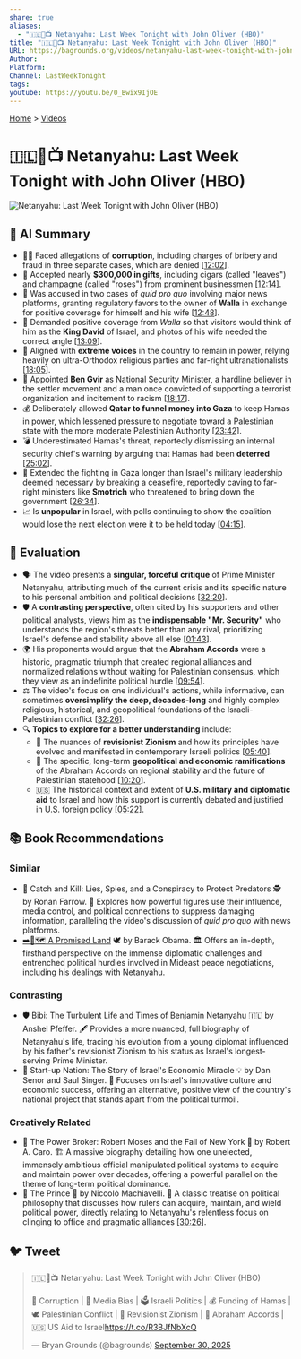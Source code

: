 ```yaml
---
share: true
aliases:
  - "🇮🇱🎤📺 Netanyahu: Last Week Tonight with John Oliver (HBO)"
title: "🇮🇱🎤📺 Netanyahu: Last Week Tonight with John Oliver (HBO)"
URL: https://bagrounds.org/videos/netanyahu-last-week-tonight-with-john-oliver-hbo
Author:
Platform:
Channel: LastWeekTonight
tags:
youtube: https://youtu.be/0_Bwix9IjOE
---
```

[Home](../index.md) > [Videos](./index.md)  
# 🇮🇱🎤📺 Netanyahu: Last Week Tonight with John Oliver (HBO)  
![Netanyahu: Last Week Tonight with John Oliver (HBO)](https://youtu.be/0_Bwix9IjOE)  
  
## 🤖 AI Summary  
* 👨‍⚖️ Faced allegations of **corruption**, including charges of bribery and fraud in three separate cases, which are denied \[[12:02](http://www.youtube.com/watch?v=0_Bwix9IjOE&t=722)].  
* 🎁 Accepted nearly **$300,000 in gifts**, including cigars (called "leaves") and champagne (called "roses") from prominent businessmen \[[12:14](http://www.youtube.com/watch?v=0_Bwix9IjOE&t=734)].  
* 📰 Was accused in two cases of *quid pro quo* involving major news platforms, granting regulatory favors to the owner of **Walla** in exchange for positive coverage for himself and his wife \[[12:48](http://www.youtube.com/watch?v=0_Bwix9IjOE&t=768)].  
* 👑 Demanded positive coverage from *Walla* so that visitors would think of him as the **King David** of Israel, and photos of his wife needed the correct angle \[[13:09](http://www.youtube.com/watch?v=0_Bwix9IjOE&t=789)].  
* 🤝 Aligned with **extreme voices** in the country to remain in power, relying heavily on ultra-Orthodox religious parties and far-right ultranationalists \[[18:05](http://www.youtube.com/watch?v=0_Bwix9IjOE&t=1085)].  
* 🚨 Appointed **Ben Gvir** as National Security Minister, a hardline believer in the settler movement and a man once convicted of supporting a terrorist organization and incitement to racism \[[18:17](http://www.youtube.com/watch?v=0_Bwix9IjOE&t=1097)].  
* 💰 Deliberately allowed **Qatar to funnel money into Gaza** to keep Hamas in power, which lessened pressure to negotiate toward a Palestinian state with the more moderate Palestinian Authority \[[23:42](http://www.youtube.com/watch?v=0_Bwix9IjOE&t=1422)].  
* 💣 Underestimated Hamas's threat, reportedly dismissing an internal security chief's warning by arguing that Hamas had been **deterred** \[[25:02](http://www.youtube.com/watch?v=0_Bwix9IjOE&t=1502)].  
* 🛑 Extended the fighting in Gaza longer than Israel's military leadership deemed necessary by breaking a ceasefire, reportedly caving to far-right ministers like **Smotrich** who threatened to bring down the government \[[26:34](http://www.youtube.com/watch?v=0_Bwix9IjOE&t=1594)].  
* 📈 Is **unpopular** in Israel, with polls continuing to show the coalition would lose the next election were it to be held today \[[04:15](http://www.youtube.com/watch?v=0_Bwix9IjOE&t=255)].  
  
## 🤔 Evaluation  
* 🗣️ The video presents a **singular, forceful critique** of Prime Minister Netanyahu, attributing much of the current crisis and its specific nature to his personal ambition and political decisions \[[32:20](http://www.youtube.com/watch?v=0_Bwix9IjOE&t=1940)].  
* 🛡️ A **contrasting perspective**, often cited by his supporters and other political analysts, views him as the **indispensable "Mr. Security"** who understands the region's threats better than any rival, prioritizing Israel's defense and stability above all else \[[01:43](http://www.youtube.com/watch?v=0_Bwix9IjOE&t=103)].  
* 🌍 His proponents would argue that the **Abraham Accords** were a historic, pragmatic triumph that created regional alliances and normalized relations without waiting for Palestinian consensus, which they view as an indefinite political hurdle \[[09:54](http://www.youtube.com/watch?v=0_Bwix9IjOE&t=594)].  
* ⚖️ The video's focus on one individual's actions, while informative, can sometimes **oversimplify the deep, decades-long** and highly complex religious, historical, and geopolitical foundations of the Israeli-Palestinian conflict \[[32:26](http://www.youtube.com/watch?v=0_Bwix9IjOE&t=1946)].  
* 🔍 **Topics to explore for a better understanding** include:  
    * 📜 The nuances of **revisionist Zionism** and how its principles have evolved and manifested in contemporary Israeli politics \[[05:40](http://www.youtube.com/watch?v=0_Bwix9IjOE&t=340)].  
    * 🤝 The specific, long-term **geopolitical and economic ramifications** of the Abraham Accords on regional stability and the future of Palestinian statehood \[[10:20](http://www.youtube.com/watch?v=0_Bwix9IjOE&t=620)].  
    * 🇺🇸 The historical context and extent of **U.S. military and diplomatic aid** to Israel and how this support is currently debated and justified in U.S. foreign policy \[[05:22](http://www.youtube.com/watch?v=0_Bwix9IjOE&t=322)].  
  
## 📚 Book Recommendations  
  
### Similar  
* 📘 Catch and Kill: Lies, Spies, and a Conspiracy to Protect Predators 🕵️ by Ronan Farrow. 📜 Explores how powerful figures use their influence, media control, and political connections to suppress damaging information, paralleling the video's discussion of *quid pro quo* with news platforms.  
* [➡️🌟🗺️ A Promised Land](../books/a-promised-land.md) 🕊️ by Barack Obama. 🏛️ Offers an in-depth, firsthand perspective on the immense diplomatic challenges and entrenched political hurdles involved in Mideast peace negotiations, including his dealings with Netanyahu.  
  
### Contrasting  
* 🛡️ Bibi: The Turbulent Life and Times of Benjamin Netanyahu 🇮🇱 by Anshel Pfeffer. 🖋️ Provides a more nuanced, full biography of Netanyahu's life, tracing his evolution from a young diplomat influenced by his father's revisionist Zionism to his status as Israel's longest-serving Prime Minister.  
* 📖 Start-up Nation: The Story of Israel's Economic Miracle 💡 by Dan Senor and Saul Singer. 🚀 Focuses on Israel's innovative culture and economic success, offering an alternative, positive view of the country's national project that stands apart from the political turmoil.  
  
### Creatively Related  
* 🏰 The Power Broker: Robert Moses and the Fall of New York 🍎 by Robert A. Caro. 🏗️ A massive biography detailing how one unelected, immensely ambitious official manipulated political systems to acquire and maintain power over decades, offering a powerful parallel on the theme of long-term political dominance.  
* 👑 The Prince 📜 by Niccolò Machiavelli. 🐍 A classic treatise on political philosophy that discusses how rulers can acquire, maintain, and wield political power, directly relating to Netanyahu's relentless focus on clinging to office and pragmatic alliances \[[30:26](http://www.youtube.com/watch?v=0_Bwix9IjOE&t=1826)].  
  
## 🐦 Tweet  
<blockquote class="twitter-tweet" data-theme="dark"><p lang="en" dir="ltr">🇮🇱🎤📺 Netanyahu: Last Week Tonight with John Oliver (HBO)<br><br>👮 Corruption | 📰 Media Bias | 🗳️ Israeli Politics | 💰 Funding of Hamas | 🕊️ Palestinian Conflict | 📜 Revisionist Zionism | 🤝 Abraham Accords | 🇺🇸 US Aid to Israel<a href="https://t.co/R3BJfNbXcQ">https://t.co/R3BJfNbXcQ</a></p>&mdash; Bryan Grounds (@bagrounds) <a href="https://twitter.com/bagrounds/status/1973170357025866122?ref_src=twsrc%5Etfw">September 30, 2025</a></blockquote> <script async src="https://platform.twitter.com/widgets.js" charset="utf-8"></script>